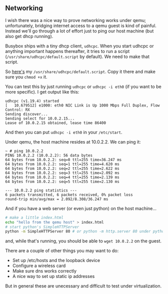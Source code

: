 ## Networking

I wish there was a nice way to prove networking works under qemu; unfortunately, bridging internet access to a qemu guest is kind of painful. Instead we'll go through a lot of effort just to ping our host machine (but also get dhcp running).

Busybox ships with a tiny dhcp client, `udhcpc`. When you start udhcpc or anything important happens thereafter, it tries to run a script (`/usr/share/udhcpc/default.script` by default). We need to make that script.

So [here's](scripts/dhcpc.conf) my `/usr/share/udhcpc/default.script`. Copy it there and make sure you `chmod +x` it.

You can test this by just running `udhcpc` or `udhcpc -i eth0` (if you want to be more specific). I get output like this:

````
udhcpc (v1.19.4) started
[   10.679512] e1000: eth0 NIC Link is Up 1000 Mbps Full Duplex, Flow Control: RX
Sending discover...
Sending select for 10.0.2.15...
Lease of 10.0.2.15 obtained, lease time 86400
````

And then you can put `udhcpc -i eth0` in your `/etc/start`.

Under qemu, the host machine resides at 10.0.2.2. We can ping it:

````
~ # ping 10.0.2.2
PING 10.0.2.2 (10.0.2.2): 56 data bytes
64 bytes from 10.0.2.2: seq=0 ttl=255 time=36.247 ms
64 bytes from 10.0.2.2: seq=1 ttl=255 time=4.620 ms
64 bytes from 10.0.2.2: seq=2 ttl=255 time=2.622 ms
64 bytes from 10.0.2.2: seq=3 ttl=255 time=2.092 ms
64 bytes from 10.0.2.2: seq=4 ttl=255 time=2.139 ms
64 bytes from 10.0.2.2: seq=5 ttl=255 time=2.130 ms

--- 10.0.2.2 ping statistics ---
6 packets transmitted, 6 packets received, 0% packet loss
round-trip min/avg/max = 2.092/8.308/36.247 ms
````

And if you have a web server (or even just python) on the host machine...

````sh
# make a little index.html
echo "hello from the qemu host" > index.html
# start python's SimpleHTTPServer
python -m SimpleHTTPServer 80 # or python -m http.server 80 under python 3
````

and, while that's running, you should be able to `wget 10.0.2.2` on the guest.


There are a couple of other things you may want to do:

* Set up /etc/hosts and the loopback device
* Configure a wireless card
* Make sure dns works correctly
* A nice way to set up static ip addresses

But in general these are unecessary and difficult to test under virtualization.


